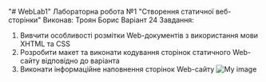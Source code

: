 "# WebLab1" 
Лабораторна робота №1 "Створення статичної веб-сторінки"
Виконав: Троян Борис
Варіант 24
Завдання:
1. Вивчити особливості розмітки Web-документів з використання мови XHTML та CSS
2. Розробити макет та виконати кодування сторінок статичного Web-сайту відповідно до варіанта
3. Виконати інформаційне наповнення сторінок Web-сайту
![My image](shumnyj.github.com/WebLabWorks/Lab1/213.jpg)
